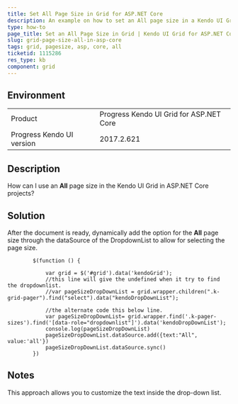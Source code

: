 ```yaml
---
title: Set All Page Size in Grid for ASP.NET Core
description: An example on how to set an All page size in a Kendo UI Grid in ASP.NET Core projects.
type: how-to
page_title: Set an All Page Size in Grid | Kendo UI Grid for ASP.NET Core 
slug: grid-page-size-all-in-asp-core
tags: grid, pagesize, asp, core, all
ticketid: 1115286
res_type: kb
component: grid
---
```


## Environment

<table>
 <tr>
  <td>Product</td>
  <td>Progress Kendo UI Grid for ASP.NET Core</td>
 </tr>
 <tr>
  <td>Progress Kendo UI version</td>
  <td>2017.2.621</td>
 </tr>
</table>

## Description

How can I use an **All** page size in the Kendo UI Grid in ASP.NET Core projects?

## Solution

After the document is ready, dynamically add the option for the **All** page size through the dataSource of the DropdownList to allow for selecting the page size.

```       
        $(function () {

            var grid = $('#grid').data('kendoGrid');
            //this line will give the undefined when it try to find the dropdownlist.
            //var pageSizeDropDownList = grid.wrapper.children(".k-grid-pager").find("select").data("kendoDropDownList");
            
            //the alternate code this below line.
            var pageSizeDropDownList= grid.wrapper.find('.k-pager-sizes').find('[data-role="dropdownlist"]').data('kendoDropDownList');
            console.log(pageSizeDropDownList)
            pageSizeDropDownList.dataSource.add({text:"All", value:'all'})
            pageSizeDropDownList.dataSource.sync()      
        })
```

## Notes

This approach allows you to customize the text inside the drop-down list.
